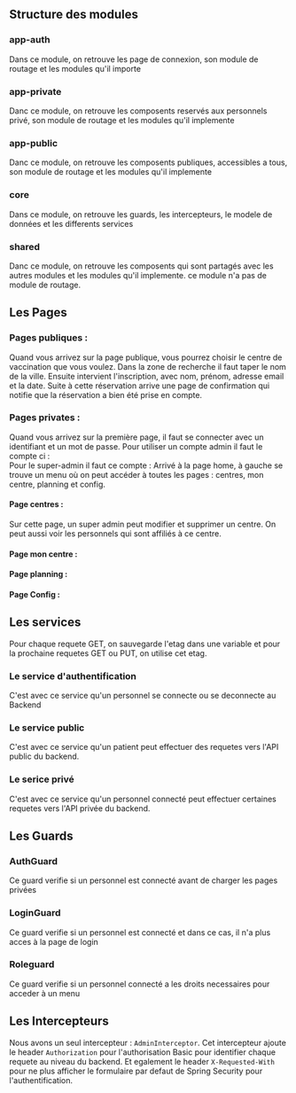 ## Structure des modules

### app-auth
Dans ce module, on retrouve les page de connexion, son module de routage et les modules qu'il importe
### app-private
Danc ce module, on retrouve les composents reservés aux personnels privé, son module de routage et les modules qu'il implemente
### app-public
Danc ce module, on retrouve les composents publiques, accessibles a tous, son module de routage et les modules qu'il implemente
### core
Dans ce module, on retrouve les guards, les intercepteurs, le modele de données et les differents services
### shared
Danc ce module, on retrouve les composents qui sont partagés avec les autres modules et les modules qu'il implemente. ce module n'a pas de module de routage.

## Les Pages

### Pages publiques :

Quand vous arrivez sur la page publique, vous pourrez choisir le centre de vaccination que vous voulez. Dans la zone de recherche il faut taper le nom de la ville.
Ensuite intervient l'inscription, avec nom, prénom, adresse email et la date. Suite à cette réservation arrive une page de confirmation qui notifie que la réservation a bien été prise en compte.

### Pages privates : 

Quand vous arrivez sur la première page, il faut se connecter avec un identifiant et un mot de passe. Pour utiliser un compte admin il faut le compte ci :  
Pour le super-admin il faut ce compte : 
Arrivé à la page home, à gauche se trouve un menu où on peut accéder à toutes les pages : centres, mon centre, planning et config.

#### Page centres : 

Sur cette page, un super admin peut modifier et supprimer un centre. On peut aussi voir les personnels qui sont affiliés à ce centre.

#### Page mon centre : 



#### Page planning : 

#### Page Config : 


## Les services

Pour chaque requete GET, on sauvegarde l'etag dans une variable et pour la prochaine requetes GET ou PUT, on utilise cet etag.

### Le service d'authentification
C'est avec ce service qu'un personnel se connecte ou se deconnecte au Backend
### Le service public
C'est avec ce service qu'un patient peut effectuer des requetes vers l'API public du backend.
### Le serice privé
C'est avec ce service qu'un personnel connecté peut effectuer certaines requetes vers l'API privée du backend.


## Les Guards

### AuthGuard
Ce guard verifie si un personnel est connecté avant de charger les pages privées
### LoginGuard
Ce guard verifie si un personnel est connecté et dans ce cas, il n'a plus acces à la page de login
### Roleguard
Ce guard verifie si un personnel connecté a les droits necessaires pour acceder à un menu 
## Les Intercepteurs
Nous avons un seul intercepteur : `AdminInterceptor`. Cet intercepteur ajoute le header `Authorization` pour l'authorisation Basic pour identifier chaque requete au niveau du backend. Et egalement le header `X-Requested-With` pour ne plus afficher le formulaire par defaut de Spring Security pour l'authentification.

